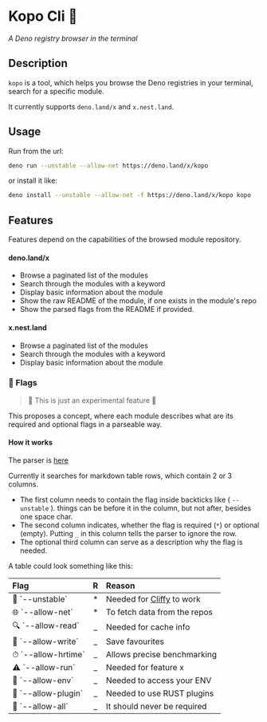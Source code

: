 # Kopo Cli 🐶

*A Deno registry browser in the terminal*

## Description

`kopo` is a tool, which helps you browse the Deno registries in your terminal, search for a specific module.

It currently supports `deno.land/x` and `x.nest.land`.

## Usage

Run from the url:

```bash
deno run --unstable --allow-net https://deno.land/x/kopo
```

or install it like:

```bash
deno install --unstable --allow-net -f https://deno.land/x/kopo kopo
```

## Features

Features depend on the capabilities of the browsed module repository.

#### deno.land/x

- Browse a paginated list of the modules
- Search through the modules with a keyword
- Display basic information about the module
- Show the raw README of the module, if one exists in the module's repo
- Show the parsed flags from the README if provided.

#### x.nest.land

- Browse a paginated list of the modules
- Search through the modules with a keyword
- Display basic information about the module


### 🚩 Flags

> 🚧 This is just an experimental feature 🚧

This proposes a concept, where each module describes what are its required and optional flags in a parseable way.

#### How it works

The parser is [here](./flag_parser.ts)

Currently it searches for markdown table rows, which contain 2 or 3 columns.

- The first column needs to contain the flag inside backticks like ( `--unstable` ). things can be before it in the column, but not after, besides one space char.
- The second column indicates, whether the flag is required (`*`) or optional (empty). Putting `_` in this column tells the parser to ignore the row.
- The optional third column can serve as a description why the flag is needed.

A table could look something like this:

|Flag| R |Reason|
|:--|:-:|:--|
| 🚧 \`--unstable\` | * | Needed for [Cliffy](https://github.com/c4spar/deno-cliffy) to work |
| 🌐 \`--allow-net\` | * | To fetch data from the repos |
| 🔍 \`--allow-read\` | _ | Needed for cache info |
| 💾 \`--allow-write\` | _ | Save favourites |
| ⏱ \`--allow-hrtime\` | _ | Allows precise benchmarking |
| ⚠ \`--allow-run\` | _ | Needed for feature x |
| 🧭 \`--allow-env\` | _ | Needed to access your ENV |
| 🧩 \`--allow-plugin\` | _ | Needed to use RUST plugins |
| 🔮 \`--allow-all\` | _ | It should never be required |
